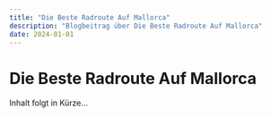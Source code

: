 ```yaml
---
title: "Die Beste Radroute Auf Mallorca"
description: "Blogbeitrag über Die Beste Radroute Auf Mallorca"
date: 2024-01-01
---
```


# Die Beste Radroute Auf Mallorca

Inhalt folgt in Kürze...
